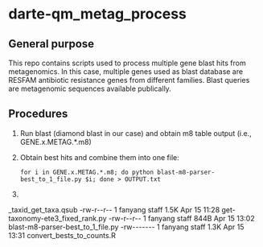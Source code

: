 # darte-qm_metag_process

## General purpose

This repo contains scripts used to process multiple gene blast hits from metagenomics.
In this case, multiple genes used as blast database are RESFAM antibiotic resistance genes
from different families. Blast queries are metagenomic sequences available publically.

## Procedures
1. Run blast (diamond blast in our case) and obtain m8 table output (i.e., GENE.x.METAG.*.m8)

2. Obtain best hits and combine them into one file:
    ```
    for i in GENE.x.METAG.*.m8; do python blast-m8-parser-best_to_1_file.py $i; done > OUTPUT.txt
    ```

3. 
_taxid_get_taxa.qsub
-rw-r--r--  1 fanyang  staff   1.5K Apr 15 11:28 get-taxonomy-ete3_fixed_rank.py
-rw-r--r--  1 fanyang  staff   844B Apr 15 13:02 blast-m8-parser-best_to_1_file.py
-rw-------  1 fanyang  staff   1.3K Apr 15 13:31 convert_bests_to_counts.R
